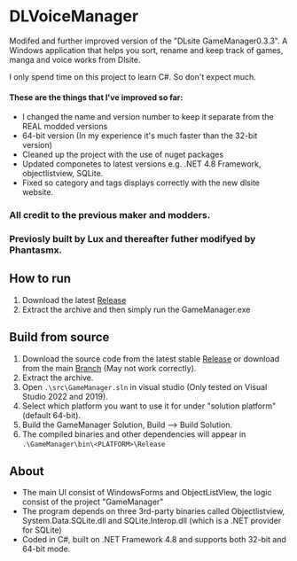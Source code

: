 # DLVoiceManager
Modifed and further improved version of the "DLsite GameManager0.3.3". A Windows application that helps you sort, rename and keep track of games, manga and voice works from Dlsite.

I only spend time on this project to learn C#. So don't expect much. 
#### These are the things that I've improved so far:
- I changed the name and version number to keep it separate from the REAL modded versions
- 64-bit version (In my experience it's much faster than the 32-bit version)
- Cleaned up the project with the use of nuget packages
- Updated componetes to latest versions e.g. .NET 4.8 Framework, objectlistview, SQLite.
- Fixed so category and tags displays correctly with the new dlsite website.

### **All credit to the previous maker and modders.**
### **Previosly built by Lux and thereafter futher modifyed by Phantasmx.**

## How to run
1. Download the latest [Release](https://github.com/stormyseas13/DLVoiceManager/releases/latest)
2. Extract the archive and then simply run the GameManager.exe

## Build from source
1. Download the source code from the latest stable [Release](https://github.com/stormyseas13/DLVoiceManager/releases/latest) or download from the main [Branch](https://github.com/stormyseas13/DLVoiceManager/archive/refs/heads/main.zip) (May not work correctly).
2. Extract the archive.
3. Open `.\src\GameManager.sln` in visual studio (Only tested on Visual Studio 2022 and 2019).
4. Select which platform you want to use it for under "solution platform" (default 64-bit).
5. Build the GameManager Solution, Build --> Build Solution.
6. The compiled binaries and other dependencies will appear in `.\GameManager\bin\<PLATFORM>\Release`


## About
- The main UI consist of WindowsForms and ObjectListView, the logic consist of the project "GameManager"
- The program depends on three 3rd-party binaries called Objectlistview, System.Data.SQLite.dll and SQLite.Interop.dll (which is a .NET provider for SQLite)
- Coded in C#, built on .NET Framework 4.8 and supports both 32-bit and 64-bit mode.
